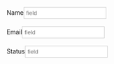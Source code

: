 Name<input placeholder="field" style="border: 1px solid #ccc; padding: 5px;"><br><br>
Email<input placeholder="field" style="border: 1px solid #ccc; padding: 5px;"><br><br>
Status<input placeholder="field" style="border: 1px solid #ccc; padding: 5px;"><br><br>
